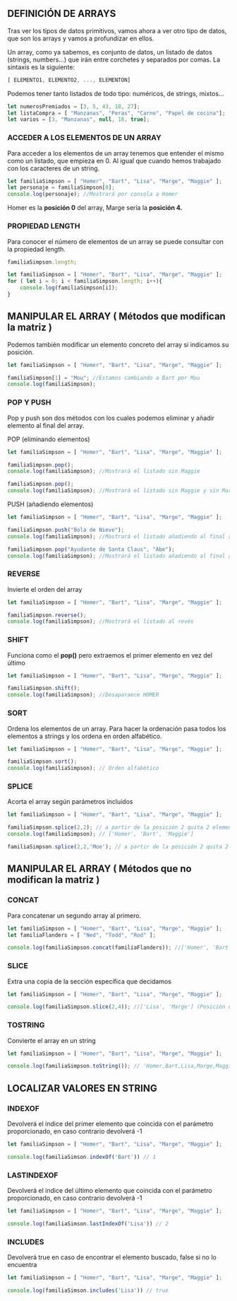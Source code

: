 ## **DEFINICIÓN DE ARRAYS**

Tras ver los tipos de datos primitivos, vamos ahora a ver otro tipo de datos, que son los arrays y vamos a profundizar en ellos.

Un array, como ya sabemos, es conjunto de datos, un listado de datos (strings, numbers...) que irán entre corchetes y separados por comas. La sintaxis es la siguiente:


```jsx
[ ELEMENTO1, ELEMENTO2, ..., ELEMENTON]
```


Podemos tener tanto listados de todo tipo: numéricos, de strings, mixtos…


```jsx
let numerosPremiados = [3, 5, 43, 18, 27];
let listaCompra = [ "Manzanas", "Peras", "Carne", "Papel de cocina"];
let varios = [3, "Manzanas", null, 18, true];
```


### **ACCEDER A LOS ELEMENTOS DE UN ARRAY**

Para acceder a los elementos de un array tenemos que entender el mismo como un listado, que empieza en 0. Al igual que cuando hemos trabajado con los caracteres de un string.


```jsx
let familiaSimpson = [ "Homer", "Bart", "Lisa", "Marge", "Maggie" ];
let personaje = familiaSimpson[0];
console.log(personaje); //Mostrará por consola a Homer
```


Homer es la **posición 0** del array, Marge sería la **posición 4.**


### **PROPIEDAD LENGTH**

Para conocer el número de elementos de un array se puede consultar con la propiedad length.


```jsx
familiaSimpson.length;
```

```jsx
let familiaSimpson = [ "Homer", "Bart", "Lisa", "Marge", "Maggie" ];
for ( let i = 0; i < familiaSimpson.length; i++){
    console.log(familiaSimpson[i]);
}
```


## **MANIPULAR EL ARRAY ( Métodos que  modifican la matriz )**

Podemos también modificar un elemento concreto del array si indicamos su posición.


```jsx
let familiaSimpson = [ "Homer", "Bart", "Lisa", "Marge", "Maggie" ];

familiaSimpson[1] = "Mou"; //Estamos cambiando a Bart por Mou
console.log(familiaSimpson);
```


### **POP Y PUSH**

Pop y push son dos métodos con los cuales podemos eliminar y añadir elemento al final del array.

POP (eliminando elementos)


```jsx
let familiaSimpson = [ "Homer", "Bart", "Lisa", "Marge", "Maggie" ];

familiaSimpson.pop();
console.log(familiaSimpson); //Mostrará el listado sin Maggie

familiaSimpson.pop();
console.log(familiaSimpson); //Mostrará el listado sin Maggie y sin Marge
```


PUSH (añadiendo elementos)


```jsx
let familiaSimpson = [ "Homer", "Bart", "Lisa", "Marge", "Maggie" ];

familiaSimpson.push("Bola de Nieve");
console.log(familiaSimpson); //Mostrará el listado añadiendo al final a Bola de Nieve

familiaSimpson.pop("Ayudante de Santa Claus", "Abe");
console.log(familiaSimpson); //Mostrará el listado añadiendo al final a Ayudante de Santa Claus y a Abe
```


### REVERSE

Invierte el orden del array


```jsx
let familiaSimpson = [ "Homer", "Bart", "Lisa", "Marge", "Maggie" ];

familiaSimpson.reverse();
console.log(familiaSimpson); //Mostrará el listado al revés

```


### SHIFT

Funciona como el **pop()**  pero extraemos el primer elemento en vez del último


```jsx
let familiaSimpson = [ "Homer", "Bart", "Lisa", "Marge", "Maggie" ];

familiaSimpson.shift();
console.log(familiaSimpson); //Desaparaece HOMER
```
 

### SORT

Ordena los elementos de un array. Para hacer la ordenación pasa todos los elementos a strings y los ordena en orden alfabético.


```jsx
let familiaSimpson = [ "Homer", "Bart", "Lisa", "Marge", "Maggie" ];

familiaSimpson.sort();
console.log(familiaSimpson); // Orden alfabético
```


### SPLICE

Acorta el array según parámetros incluidos


```jsx
let familiaSimpson = [ "Homer", "Bart", "Lisa", "Marge", "Maggie" ];

familiaSimpson.splice(2,2); // a partir de la posición 2 quita 2 elementos
console.log(familiaSimpson); // ['Homer', 'Bart', 'Maggie']

familiaSimpson.splice(2,2,'Moe'); // a partir de la posición 2 quita 2 elementos y añade a 'Moe'
```


## **MANIPULAR EL ARRAY ( Métodos que  no modifican la matriz )**

### CONCAT

Para concatenar un segundo array al primero.


```jsx
let familiaSimpson = [ "Homer", "Bart", "Lisa", "Marge", "Maggie" ];
let familiaFlanders = [ "Ned", "Todd", "Rod" ];

console.log(familiaSimpson.concat(familiaFlanders)); //['Homer', 'Bart', 'Lisa', 'Marge', 'Maggie', 'Ned', 'Todd', 'Rod']
```


### SLICE

Extra una copia de la sección específica que decidamos


```jsx
let familiaSimpson = [ "Homer", "Bart", "Lisa", "Marge", "Maggie" ];

console.log(familiaSimpson.slice(2,4)); //['Lisa', 'Marge'] (Posición que inicia, posición que para)
```


### **TOSTRING**

Convierte el array en un string


```jsx
let familiaSimpson = [ "Homer", "Bart", "Lisa", "Marge", "Maggie" ];

console.log(familiaSimpson.toString()); // 'Homer,Bart,Lisa,Marge,Maggie'
```


## **LOCALIZAR VALORES EN STRING**

### INDEXOF

Devolverá el índice del primer elemento que coincida con el parámetro proporcionado, en caso contrario devolverá -1 


```jsx
let familiaSimpson = [ "Homer", "Bart", "Lisa", "Marge", "Maggie" ];

console.log(familiaSimson.indexOf('Bart')) // 1
```
 

### LASTINDEXOF

Devolverá el índice del último elemento que coincida con el parámetro proporcionado, en caso contrario devolverá -1 


```jsx
let familiaSimpson = [ "Homer", "Bart", "Lisa", "Marge", "Maggie" ];

console.log(familiaSimson.lastIndexOf('Lisa')) // 2
```


### **INCLUDES**

Devolverá true en caso de encontrar el elemento buscado, false si no lo encuentra


```jsx
let familiaSimpson = [ "Homer", "Bart", "Lisa", "Marge", "Maggie" ];

console.log(familiaSimson.includes('Lisa')) // true
```